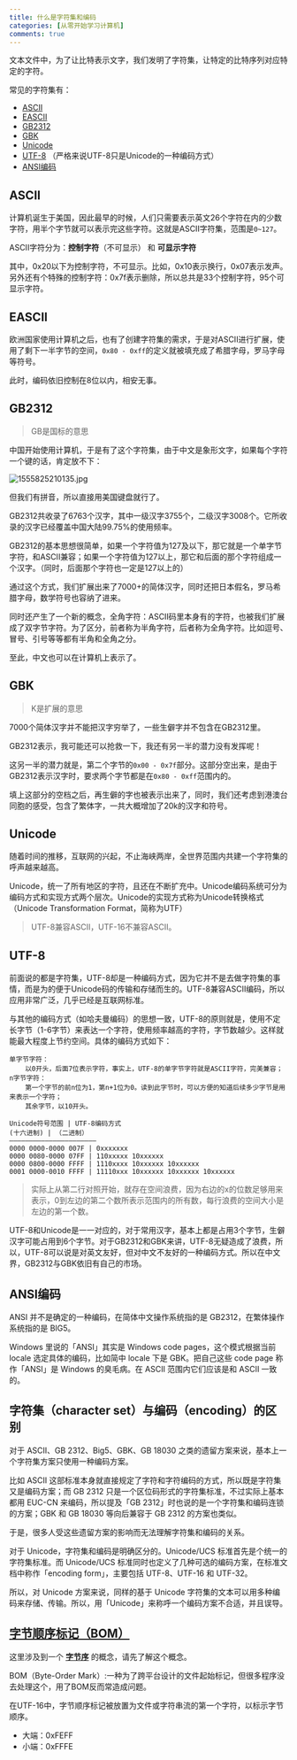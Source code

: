 ```yaml
---
title: 什么是字符集和编码
categories: [从零开始学习计算机]
comments: true
---
```


文本文件中，为了让比特表示文字，我们发明了字符集，让特定的比特序列对应特定的字符。

常见的字符集有：

- [ASCII](https://zh.wikipedia.org/wiki/ASCII)
- [EASCII](https://zh.wikipedia.org/wiki/EASCII)
- [GB2312](https://zh.wikipedia.org/wiki/GB_2312)
- [GBK](https://zh.wikipedia.org/wiki/%E6%B1%89%E5%AD%97%E5%86%85%E7%A0%81%E6%89%A9%E5%B1%95%E8%A7%84%E8%8C%83)
- [Unicode](https://zh.wikipedia.org/wiki/Unicode)
- [UTF-8](https://zh.wikipedia.org/zh/UTF-8) （严格来说UTF-8只是Unicode的一种编码方式）
- [ANSI编码](https://baike.baidu.com/item/ANSI%E7%BC%96%E7%A0%81)

<!--more-->

## ASCII

计算机诞生于美国，因此最早的时候，人们只需要表示英文26个字符在内的少数字符，用半个字节就可以表示完这些字符。这就是ASCII字符集，范围是`0~127`。

ASCII字符分为：**控制字符**（不可显示） 和 **可显示字符**

其中，0x20以下为控制字符，不可显示。比如，0x10表示换行，0x07表示发声。另外还有个特殊的控制字符：0x7f表示删除，所以总共是33个控制字符，95个可显示字符。

## EASCII

欧洲国家使用计算机之后，也有了创建字符集的需求，于是对ASCII进行扩展，使用了剩下一半字节的空间，`0x80 - 0xff`的定义就被填充成了希腊字母，罗马字母等符号。

此时，编码依旧控制在8位以内，相安无事。

## GB2312

>GB是国标的意思

中国开始使用计算机，于是有了这个字符集，由于中文是象形文字，如果每个字符一个键的话，肯定放不下：

![1555825210135.jpg](https://i.loli.net/2019/04/21/5cbc05ae5526e.jpg)

但我们有拼音，所以直接用美国键盘就行了。

GB2312共收录了6763个汉字，其中一级汉字3755个，二级汉字3008个。它所收录的汉字已经覆盖中国大陆99.75%的使用频率。

GB2312的基本思想很简单，如果一个字符值为127及以下，那它就是一个单字节字符，和ASCII兼容；如果一个字符值为127以上，那它和后面的那个字符组成一个汉字。（同时，后面那个字符也一定是127以上的）

通过这个方式，我们扩展出来了7000+的简体汉字，同时还把日本假名，罗马希腊字母，数学符号也容纳了进来。

同时还产生了一个新的概念，全角字符：ASCII码里本身有的字符，也被我们扩展成了双字节字符。为了区分，前者称为半角字符，后者称为全角字符。比如逗号、冒号、引号等等都有半角和全角之分。

至此，中文也可以在计算机上表示了。

## GBK

>K是扩展的意思

7000个简体汉字并不能把汉字穷举了，一些生僻字并不包含在GB2312里。

GB2312表示，我可能还可以抢救一下，我还有另一半的潜力没有发挥呢！

这另一半的潜力就是，第二个字节的`0x00 - 0x7f`部分。这部分空出来，是由于GB2312表示汉字时，要求两个字节都是在`0x80 - 0xff`范围内的。

填上这部分的空档之后，再生僻的字也被表示出来了，同时，我们还考虑到港澳台同胞的感受，包含了繁体字，一共大概增加了20k的汉字和符号。

## Unicode

随着时间的推移，互联网的兴起，不止海峡两岸，全世界范围内共建一个字符集的呼声越来越高。

Unicode，统一了所有地区的字符，且还在不断扩充中。Unicode编码系统可分为编码方式和实现方式两个层次。Unicode的实现方式称为Unicode转换格式（Unicode Transformation Format，简称为UTF）

>UTF-8兼容ASCII，UTF-16不兼容ASCII。

## UTF-8

前面说的都是字符集，UTF-8却是一种编码方式，因为它并不是去做字符集的事情，而是为的便于Unicode码的传输和存储而生的。UTF-8兼容ASCII编码，所以应用非常广泛，几乎已经是互联网标准。

与其他的编码方式（如哈夫曼编码）的思想一致，UTF-8的原则就是，使用不定长字节（1-6字节）来表达一个字符，使用频率越高的字符，字节数越少。这样就能最大程度上节约空间。具体的编码方式如下：

```
单字节字符：
    以0开头，后面7位表示字符，事实上，UTF-8的单字节字符就是ASCII字符，完美兼容；
n字节字符：
    第一个字节的前n位为1，第n+1位为0。读到此字节时，可以方便的知道后续多少字节是用来表示一个字符；
    其余字节，以10开头。
```

```
Unicode符号范围 | UTF-8编码方式
(十六进制) | （二进制） 
—————————————————————– 
0000 0000-0000 007F | 0xxxxxxx 
0000 0080-0000 07FF | 110xxxxx 10xxxxxx 
0000 0800-0000 FFFF | 1110xxxx 10xxxxxx 10xxxxxx 
0001 0000-0010 FFFF | 11110xxx 10xxxxxx 10xxxxxx 10xxxxxx
```

>实际上从第二行对照开始，就存在空间浪费，因为右边的x的位数足够用来表示，0到左边的第二个数所表示范围内的所有数，每行浪费的空间大小是左边的第一个数。

UTF-8和Unicode是一一对应的，对于常用汉字，基本上都是占用3个字节，生僻汉字可能占用到6个字节。对于GB2312和GBK来讲，UTF-8无疑造成了浪费，所以，UTF-8可以说是对英文友好，但对中文不友好的一种编码方式。所以在中文界，GB2312与GBK依旧有自己的市场。

## ANSI编码

ANSI 并不是确定的一种编码，在简体中文操作系统指的是 GB2312，在繁体操作系统指的是 BIG5。

Windows 里说的「ANSI」其实是 Windows code pages，这个模式根据当前 locale 选定具体的编码，比如简中 locale 下是 GBK。把自己这些 code page 称作「ANSI」是 Windows 的臭毛病。在 ASCII 范围内它们应该是和 ASCII 一致的。

## 字符集（character set）与编码（encoding）的区别

对于 ASCII、GB 2312、Big5、GBK、GB 18030 之类的遗留方案来说，基本上一个字符集方案只使用一种编码方案。

比如 ASCII 这部标准本身就直接规定了字符和字符编码的方式，所以既是字符集又是编码方案；而 GB 2312 只是一个区位码形式的字符集标准，不过实际上基本都用 EUC-CN 来编码，所以提及「GB 2312」时也说的是一个字符集和编码连锁的方案；GBK 和 GB 18030 等向后兼容于 GB 2312 的方案也类似。

于是，很多人受这些遗留方案的影响而无法理解字符集和编码的关系。

对于 Unicode，字符集和编码是明确区分的。Unicode/UCS 标准首先是个统一的字符集标准。而 Unicode/UCS 标准同时也定义了几种可选的编码方案，在标准文档中称作「encoding form」，主要包括 UTF-8、UTF-16 和 UTF-32。

所以，对 Unicode 方案来说，同样的基于 Unicode 字符集的文本可以用多种编码来存储、传输。所以，用「Unicode」来称呼一个编码方案不合适，并且误导。

## [字节顺序标记（BOM）](https://zh.wikipedia.org/wiki/%E4%BD%8D%E5%85%83%E7%B5%84%E9%A0%86%E5%BA%8F%E8%A8%98%E8%99%9F)

这里涉及到一个 **[字节序](../../../../2019/04/21/计算机中的信息/#字节序)** 的概念，请先了解这个概念。

BOM（Byte-Order Mark）:一种为了跨平台设计的文件起始标记，但很多程序没去处理这个，用了BOM反而常造成问题。

在UTF-16中，字节顺序标记被放置为文件或字符串流的第一个字符，以标示字节顺序。

- 大端：0xFEFF
- 小端：0xFFFE


